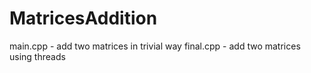 # MatricesAddition

main.cpp - add two matrices in trivial way
final.cpp - add two matrices using threads
